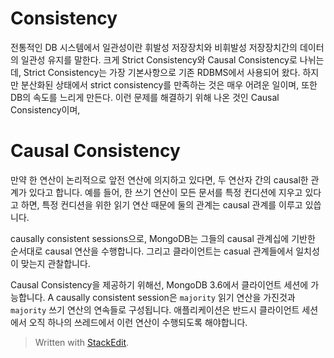 # Consistency

전통적인 DB 시스템에서 일관성이란 휘발성 저장장치와 비휘발성 저장장치간의 데이터의 일관성 유지를 말한다. 크게 Strict Consistency와 Causal Consistency로 나뉘는데, Strict Consistency는 가장 기본사항으로 기존 RDBMS에서 사용되어 왔다. 하지만 분산화된 상태에서 strict consistency를 만족하는 것은 매우 어려운 일이며, 또한 DB의 속도를 느리게 만든다. 이런 문제를 해결하기 위해 나온 것인 Causal Consistency이며,  


# Causal Consistency

만약 한 연산이 논리적으로 앞전 연산에 의지하고 있다면, 두 연산자 간의 causal한 관계가 있다고 합니다. 예를 들어, 한 쓰기 연산이 모든 문서를 특정 컨디션에 지우고 있다고 하면, 특정 컨디션을 위한 읽기 연산 때문에 둘의 관계는 causal 관계를 이루고 있씁니다.

causally consistent sessions으로, MongoDB는 그들의 causal 관계십에 기반한 순서대로 causal 연산을 수행합니다. 그리고 클라이언트는 casual 관계들에서 일치성이 맞는지 관찰합니다. 

Causal Consistency을 제공하기 위해선, MongoDB 3.6에서 클라이언트 세션에 가능합니다. A causally consistent session은 `majority` 읽기 연산을 가진것과  `majority` 쓰기 연산의 연속들로 구성됩니다.  애플리케이션은 반드시 클라이언트 세션에서 오직 하나의 쓰레드에서 이런 연산이 수행되도록 해야합니다.
 

> Written with [StackEdit](https://stackedit.io/).
<!--stackedit_data:
eyJoaXN0b3J5IjpbLTExODczNjEyMzcsLTEzMTM4NDM0ODEsLT
g4NjkyMDczNSwtNTIwMTU2MjQ5LC0yOTI0OTQ0OTcsMjEzOTE2
NjYwNCwtNDUxNzc5OTA0LC0xOTU2ODI2NTkxLDE2OTc2MzIzND
UsLTE3NDA3Mzg0NDBdfQ==
-->